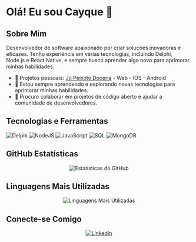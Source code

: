 # Olá! Eu sou Cayque 👋

## Sobre Mim
Desenvolvedor de software apaixonado por criar soluções inovadoras e eficazes. Tenho experiência em várias tecnologias, incluindo Delphi, Node.js e React Native, e sempre busco aprender algo novo para aprimorar minhas habilidades.

- 🔭 Projetos pessoais: <a href="https://jupeixotodoceria.com" target="_blank">Jú Peixoto Doceria</a> - Web - IOS - Android
- 🌱 Estou sempre aprendendo e explorando novas tecnologias para aprimorar minhas habilidades.
- 👯 Procuro colaborar em projetos de código aberto e ajudar a comunidade de desenvolvedores.

## Tecnologias e Ferramentas
![Delphi](https://img.shields.io/badge/Delphi-%23B22222.svg?style=for-the-badge&logo=delphi&logoColor=white)
![NodeJS](https://img.shields.io/badge/Node.js-339933?style=for-the-badge&logo=nodedotjs&logoColor=white)
![JavaScript](https://img.shields.io/badge/JavaScript-F7DF1E?style=for-the-badge&logo=javascript&logoColor=black)
![SQL](https://img.shields.io/badge/SQL-4479A1?style=for-the-badge&logo=postgresql&logoColor=white)
![MongoDB](https://img.shields.io/badge/MongoDB-47A248?style=for-the-badge&logo=mongodb&logoColor=white)

## GitHub Estatísticas
<p align="center">
  <img src="https://github-readme-stats.vercel.app/api?username=cayque10&show_icons=true&theme=radical" alt="Estatísticas do GitHub" />
</p>

## Linguagens Mais Utilizadas
<p align="center">
  <img src="https://github-readme-stats.vercel.app/api/top-langs/?username=cayque10&layout=compact&theme=radical" alt="Linguagens Mais Utilizadas" />
</p>

## Conecte-se Comigo
<p align="center">
  <a href="https://www.linkedin.com/in/cayque-duarte-24ab22147/"><img src="https://img.shields.io/badge/LinkedIn-%230077B5.svg?style=for-the-badge&logo=linkedin&logoColor=white" alt="LinkedIn" /></a>
</p>

